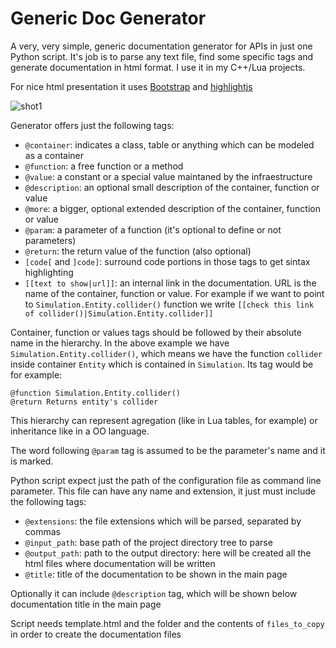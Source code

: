 # Generic Doc Generator
A very, very simple, generic documentation generator for APIs in just one Python script. It's job is to parse any text file, find some specific tags and generate documentation in html format. I use it in my C++/Lua projects.

For nice html presentation it uses [Bootstrap](http://getbootstrap.com/) and [highlightjs](https://highlightjs.org/)

![shot1](https://cloud.githubusercontent.com/assets/8440619/12129671/5fa25f44-b405-11e5-9a5e-6af755780320.png)

Generator offers just the following tags:
- `@container`: indicates a class, table or anything which can be modeled as a container
- `@function`: a free function or a method
- `@value`: a constant or a special value maintaned by the infraestructure
- `@description`: an optional small description of the container, function or value
- `@more`: a bigger, optional extended description of the container, function or value
- `@param`: a parameter of a function (it's optional to define or not parameters)
- `@return`: the return value of the function (also optional)
- `[code[` and `]code]`: surround code portions in those tags to get sintax highlighting
- `[[text to show|url]]`: an internal link in the documentation. URL is the name of the container, function or value. For example if we want to point to `Simulation.Entity.collider()` function we write `[[check this link of collider()|Simulation.Entity.collider]]`

Container, function or values tags should be followed by their absolute name in the hierarchy. In the above example we have `Simulation.Entity.collider()`, which means we have the function `collider` inside container `Entity` which is contained in `Simulation`. Its tag would be for example:
```
@function Simulation.Entity.collider() 
@return Returns entity's collider
```
This hierarchy can represent agregation (like in Lua tables, for example) or inheritance like in a OO language.

The word following `@param` tag is assumed to be the parameter's name and it is marked.

Python script expect just the path of the configuration file as command line parameter. This file can have any name and extension, it just must include the following tags:

- `@extensions`: the file extensions which will be parsed, separated by commas
- `@input_path`: base path of the project directory tree to parse
- `@output_path`: path to the output directory: here will be created all the html files where documentation will be written
- `@title`: title of the documentation to be shown in the main page

Optionally it can include `@description` tag, which will be shown below documentation title in the main page

Script needs template.html and the folder and the contents of `files_to_copy` in order to create the documentation files
